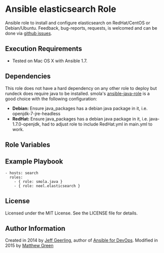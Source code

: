 # Ansible elasticsearch Role #

Ansible role to install and configure elasticsearch on RedHat/CentOS or Debian/Ubuntu. Feedback, bug-reports,
requests, is welcomed and can be done via
[github issues](https://github.com/New-Edge-Engineering/ansible-ansible/issues).

## Execution Requirements
- Tested on Mac OS X with Ansible 1.7.

## Dependencies
This role does not have a hard dependency on any other role to deploy but rundeck does require java to be installed. smola's [ansible-java-role](https://github.com/smola/ansible-java-role) is a good choice with the
following configuration:

 * **Debian:** Ensure java_packages has a debian java package in it, i.e. openjdk-7-jre-headless
 * **RedHat:** Ensure java_packages has a debian java package in it, i.e. java-1.7.0-openjdk, had to adjust role to include RedHat.yml in main.yml to work.

## Role Variables

## Example Playbook

    - hosts: search
      roles:
        - { role: smola.java }
        - { role: neel.elasticsearch }

## License ##

Licensed under the MIT License. See the LICENSE file for details.

## Author Information

Created in 2014 by [Jeff Geerling](http://jeffgeerling.com/), author of [Ansible for DevOps](http://ansiblefordevops.com/).
Modified in 2015 by [Matthew Green](http://uk.linkedin.com/in/matthewgeraldgreen/en)
